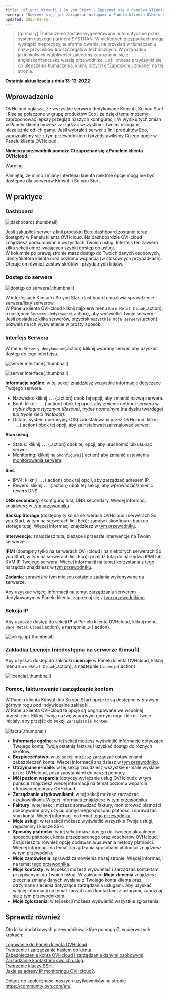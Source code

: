 ```yaml
---
title: "Klienci Kimsufi i So you Start - Zapoznaj się z Panelem klienta OVHcloud"
excerpt: "Dowiedz się, jak zarządzać usługami w Panelu klienta OVHcloud"
updated: 2023-01-05
---
```


> [!primary]
> Tłumaczenie zostało wygenerowane automatycznie przez system naszego partnera SYSTRAN. W niektórych przypadkach mogą wystąpić nieprecyzyjne sformułowania, na przykład w tłumaczeniu nazw przycisków lub szczegółów technicznych. W przypadku jakichkolwiek wątpliwości zalecamy zapoznanie się z angielską/francuską wersją przewodnika. Jeśli chcesz przyczynić się do ulepszenia tłumaczenia, kliknij przycisk “Zaproponuj zmianę” na tej stronie.
>

**Ostatnia aktualizacja z dnia 13-12-2022**

## Wprowadzenie

OVHcloud ogłasza, że wszystkie serwery dedykowane Kimsufi, So you Start i Rise są połączone w grupę produktów Eco i że dzięki temu możemy zaproponować lepszy przegląd naszych konfiguracji. W wyniku tych zmian w Panelu klienta możesz zarządzać wszystkimi Twoimi usługami, niezależnie od ich gamy. Jeśli wybrałeś serwer z linii produktów Eco, zapoznaliśmy się z tym przewodnikiem i przedstawiliśmy Ci jego opcje w Panelu klienta OVHcloud.

**Niniejszy przewodnik pomoże Ci zapoznać się z Panelem klienta OVHcloud.**

> [!warning]
> Pamiętaj, że mimo zmiany interfejsu klienta niektóre opcje mogą nie być dostępne dla serwerów Kimsufi i So you Start.
>

## W praktyce

### Dashboard

![dashboard](images/OVHclouddashboard.png){.thumbnail}

Jeśli zakupiłeś serwer z linii produktu Eco, dashboard zostanie teraz dostępny w Panelu klienta OVHcloud. Na dashboardzie OVHcloud znajdziesz podsumowanie wszystkich Twoich usług. Interfejs ten zawiera kilka sekcji umożliwiających szybki dostęp do usługi.<br>
W kolumnie po prawej stronie masz dostęp do Twoich danych osobowych, identyfikatora klienta oraz poziomu wsparcia (w stosownych przypadkach).<br>
Oferuje on również zestaw skrótów i przydatnych linków.

### Dostęp do serwera

![dostęp do serwera](images/listserversOVHcloud.png){.thumbnail}

W interfejsach Kimsufi i So you Start dashboard umożliwia sprawdzenie serwera/listy serwerów.<br>
W Panelu klienta OVHcloud kliknij najpierw menu `Bare Metal Cloud`{.action}, a następnie `Serwery dedykowane`{.action}, aby wyświetlić Twoje serwery.<br>
Jeśli posiadasz kilka serwerów, przycisk `Wszystkie moje serwery`{.action} pozwala na ich wyświetlenie w prosty sposób.

### Interfejs Serwera

W menu `Serwery dedykowane`{.action} kliknij wybrany serwer, aby uzyskać dostęp do jego interfejsu.

![server interface](images/serverinterface01.png){.thumbnail}

![server interface](images/serverinterface02.png){.thumbnail}

**Informacje ogólne**: w tej sekcji znajdziesz wszystkie informacje dotyczące Twojego serwera.

- Nazwisko: kliknij `...`{.action} obok tej opcji, aby zmienić nazwę serwera.
- Boot: kliknij `...`{.action} obok tej opcji, aby zmienić netboot serwera w *trybie diagnostycznym (Rescue)*, *trybie normalnym* (na dysku twardego) lub *trybie sieci (Netboot)*.
- Ostatni system operacyjny (OS) zainstalowany przez OVHcloud: kliknij `...`{.action} obok tej opcji, aby zainstalować/zainstalować serwer.

**Stan usług**

- Status: kliknij `...`{.action} obok tej opcji, aby uruchomić lub usunąć serwer.
- Monitoring: kliknij na `Skonfiguruj`{.action} aby zmienić [ustawienia monitorowania serwera](/pages/cloud/dedicated/getting-started-with-dedicated-server#monitoring-server).

**Sieć**

- IPV4: kliknij `...`{.action} obok tej opcji, aby zarządzać adresem IP.
- Rewers: kliknij `...`{.action} obok tej sekcji, aby wprowadzić/zmienić rewers DNS.

**DNS secondary**: skonfiguruj tutaj DNS secondary. Więcej informacji znajdziesz w [tym przewodniku](/pages/cloud/dedicated/adding-secondary-dns-on-dedicated-server).

**Backup Storage** (dostępny tylko na serwerach OVHcloud i serwerach So you Start, w tym na serwerach linii Eco): zamów i skonfiguruj backup storage tutaj. Więcej informacji znajdziesz w [tym przewodniku](/pages/cloud/dedicated/services_backup_storage).

**Interwencje**: znajdziesz tutaj bieżące i przeszłe interwencje na Twoim serwerze.

**IPMI** (dostępny tylko na serwerach OVHcloud i na niektórych serwerach So you Start, w tym na serwerach linii Eco): przejdź tutaj do narzędzia IPMI lub KVM IP Twojego serwera. Więcej informacji na temat korzystania z tego narzędzia znajdziesz w [tym przewodniku](/pages/cloud/dedicated/using_ipmi_on_dedicated_servers).

**Zadania**: sprawdź w tym miejscu ostatnie zadania wykonywane na serwerze.

Aby uzyskać więcej informacji na temat zarządzania serwerem dedykowanym w Panelu klienta, zapoznaj się z [tym przewodnikiem](/pages/cloud/dedicated/getting-started-with-dedicated-server).

### Sekcja IP

Aby uzyskać dostęp do sekcji **IP** w Panelu klienta OVHcloud, kliknij menu `Bare Metal Cloud`{.action}, a następnie `IP`{.action}.

![sekcja ip](images/manageIPOVHcloud.png){.thumbnail}

### Zakładka Licencje (niedostępna na serwerze Kimsufi)

Aby uzyskać dostęp do zakładki **Licencje** w Panelu klienta OVHcloud, kliknij menu `Bare Metal Cloud`{.action}, a następnie `Licencje`{.action}:

![licencja](images/managelicencesOVHcloud.png){.thumbnail}

### Pomoc, fakturowanie i zarządzanie kontem

W Panelu klienta Kimsufi lub So you Start opcje te są dostępne w prawym górnym rogu pod indywidualne zakładki.<br>
W Panelu klienta OVHcloud te opcje są pogrupowane we wspólnej przestrzeni. Kliknij Twoją nazwę w prawym górnym rogu i kliknij Twoje inicjały, aby przejść do sekcji `Zarządzanie kontem`.

![factu](images/accountOVHcloud.png){.thumbnail}

- **Informacje ogólne**: w tej sekcji możesz wyświetlić informacje dotyczące Twojego konta, Twoją ostatnią fakturę i uzyskać dostęp do różnych skrótów.
- **Bezpieczeństwo**: w tej sekcji możesz zarządzać ustawieniami zabezpieczeń konta. Więcej informacji znajdziesz w [tym przewodniku](/pages/account/customer/all_about_username).
- **Otrzymane e-maile**: w tej sekcji znajdziesz wszystkie e-maile wysłane przez OVHcloud, poza zapytaniami do naszej pomocy.
- **Mój poziom wsparcia** (dotyczy wyłącznie usług OVHcloud): w tym punkcie znajdziesz więcej informacji na temat poziomu wsparcia oferowanego przez OVHcloud.
- **Zarządzanie użytkownikami**: w tej sekcji możesz zarządzać użytkownikami. Więcej informacji znajdziesz w [tym przewodniku](/pages/account/customer/ovhcloud-users-management).
- **Faktury**: w tej sekcji możesz sprawdzać faktury, monitorować płatności dokonywane przy użyciu domyślnego sposobu płatności i sprawdzać stan konta. Więcej informacji na temat [tego przewodnika](/pages/account/billing/invoice_management).
- **Moje usługi**: w tej sekcji możesz wyświetlić wszystkie Twoje usługi, regulaminy i klucze SSH.
- **Sposoby płatności**: w tej sekcji masz dostęp do Twojego aktualnego sposobu płatności, konta przedpłaconego oraz voucherów OVHcloud. Znajdziesz tu również opcję dodawania/usuwania metody płatności. Więcej informacji na temat zarządzania sposobami płatności znajdziesz w [tym przewodniku](/pages/account/billing/manage-payment-methods).
- **Moje zamówienia**: sprawdź zamówienia na tej stronie. Więcej informacji na temat [tego przewodnika](/pages/account/billing/managing_ovh_orders).
- **Moje kontakty**: w tej sekcji możesz wyświetlać i zarządzać kontaktami przypisanymi do Twoich usług. W zakładce **Moje zlecenia** znajdziesz zlecenia zmiany danych wysłane z Twojego konta klienta oraz otrzymane zlecenia dotyczące zarządzania usługami. Aby uzyskać więcej informacji na temat zarządzania kontaktami z usługami, zapoznaj się z [tym przewodnikiem](/pages/account/customer/managing_contacts).
- **Moje zgłoszenia**: w tej sekcji możesz wyświetlić wszystkie zgłoszenia.

## Sprawdź również

Oto kilka dodatkowych przewodników, które pomogą Ci w pierwszych krokach:

[Logowanie do Panelu klienta OVHcloud](/pages/account/customer/ovhcloud-account-login).<br>
[Tworzenie i zarządzanie hasłem do konta](/pages/account/customer/manage-ovh-password).<br>
[Zabezpieczenie konta OVHcloud i zarządzanie danymi osobowymi](/pages/account/customer/all_about_username).<br>
[Zarządzanie kontaktami swoich usług](/pages/account/customer/managing_contacts).<br>
[Tworzenie kluczy SSH](/pages/cloud/dedicated/creating-ssh-keys-dedicated).<br>
[Jakie są adresy IP monitoringu OVHcloud?](/pages/cloud/dedicated/network_ip_monitoring).

Dołącz do społeczności naszych użytkowników na stronie <https://community.ovh.com/en/>.
